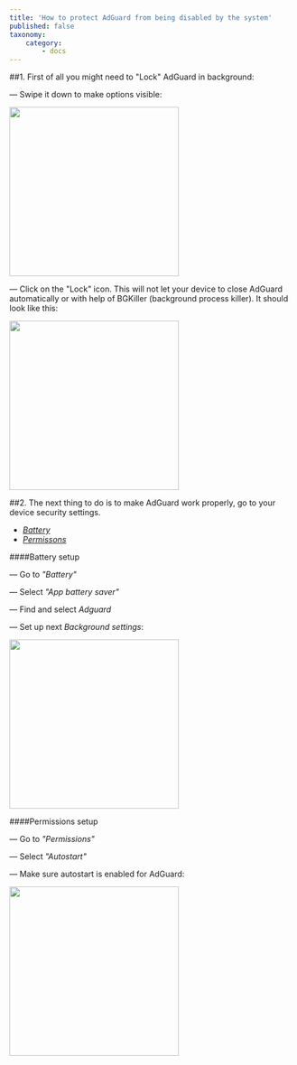 ```yaml
---
title: 'How to protect AdGuard from being disabled by the system'
published: false
taxonomy:
    category:
        - docs
---
```


##1. First of all you might need to  "Lock" AdGuard in background:

— Swipe it down to make options visible:

<img src="https://cloud.githubusercontent.com/assets/8577547/19343100/74ff48fa-913d-11e6-8d15-423e5e16353a.png" width="300">

— Click on the "Lock" icon. This will not let your device to close AdGuard automatically or with help of BGKiller (background process killer). It should look like this:

<img src="https://cloud.githubusercontent.com/assets/8577547/19343634/a8aadec4-913f-11e6-8a1b-2e440d0d8952.png" width="300">

##2. The next thing to do is to make AdGuard work properly, go to your device security settings.

* _[Battery](#battery-setup)_
* _[Permissons](#permissions-setup)_

####Battery setup

— Go to _"Battery"_ 

— Select _"App battery saver"_

— Find and select _Adguard_

— Set up next _Background settings_:

<img src ="https://cloud.githubusercontent.com/assets/8577547/19349402/78d3a9a8-915b-11e6-8c7e-580b3d278433.png" width="300">

####Permissions setup

— Go to _"Permissions"_

— Select _"Autostart"_

— Make sure autostart is enabled for AdGuard:

<img src="https://cloud.githubusercontent.com/assets/8577547/19349511/07b27d2a-915c-11e6-9759-9703df55e36c.png" width="300">
